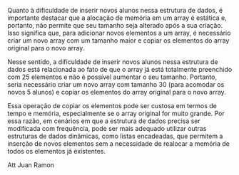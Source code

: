 Quanto à dificuldade de inserir novos alunos nessa estrutura de dados, é importante destacar que a alocação de memória em um array é estática e, portanto, não permite que seu tamanho seja alterado após a sua criação. Isso significa que, para adicionar novos elementos a um array, é necessário criar um novo array com um tamanho maior e copiar os elementos do array original para o novo array.

Nesse sentido, a dificuldade de inserir novos alunos nessa estrutura de dados está relacionada ao fato de que o array já está totalmente preenchido com 25 elementos e não é possível aumentar o seu tamanho. Portanto, seria necessário criar um novo array com tamanho 30 (para acomodar os novos 5 alunos) e copiar os elementos do array original para o novo array.

Essa operação de copiar os elementos pode ser custosa em termos de tempo e memória, especialmente se o array original for muito grande. Por essa razão, em cenários em que a estrutura de dados precisa ser modificada com frequência, pode ser mais adequado utilizar outras estruturas de dados dinâmicas, como listas encadeadas, que permitem a inserção de novos elementos sem a necessidade de realocar a memória de todos os elementos já existentes.

Att Juan Ramon